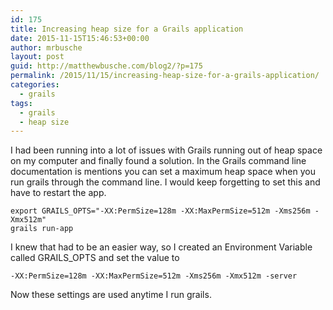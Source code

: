 ```yaml
---
id: 175
title: Increasing heap size for a Grails application
date: 2015-11-15T15:46:53+00:00
author: mrbusche
layout: post
guid: http://matthewbusche.com/blog2/?p=175
permalink: /2015/11/15/increasing-heap-size-for-a-grails-application/
categories:
  - grails
tags:
  - grails
  - heap size
---
```

I had been running into a lot of issues with Grails running out of heap space on my computer and finally found a solution. In the Grails command line documentation is mentions you can set a maximum heap space when you run grails through the command line. I would keep forgetting to set this and have to restart the app.

    export GRAILS_OPTS="-XX:PermSize=128m -XX:MaxPermSize=512m -Xms256m -Xmx512m"
    grails run-app

I knew that had to be an easier way, so I created an Environment Variable called GRAILS_OPTS and set the value to 

`-XX:PermSize=128m -XX:MaxPermSize=512m -Xms256m -Xmx512m -server`

Now these settings are used anytime I run grails.
